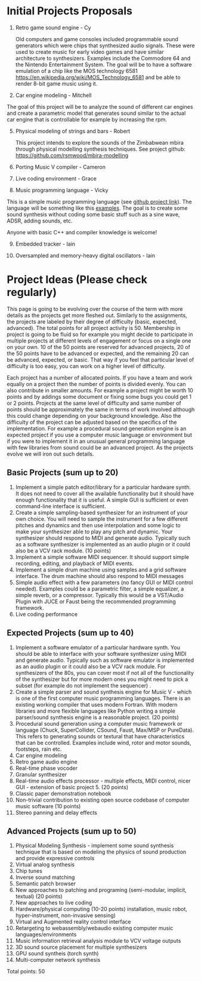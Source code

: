 
# Initial Projects Proposals 


1. Retro game sound engine - Cy 

   Old computers and game consoles included programmable sound generators which were chips that synthesized audio signals. These were used to create music for early video games and have similar architecture to synthesizers. Examples include the Commodore 64 and the Nintendo Entertainment System. The goal will be to have a software emulation of a chip like the MOS technology 6581 https://en.wikipedia.org/wiki/MOS_Technology_6581 and be able to render 8-bit game music using it. 

3. Car engine modeling - Mitchell 

The goal of this project will be to analyze the sound of different car engines and create a parametric model that generates sound similar to the actual car engine that is controllable for example by increasing the rpm. 



5. Physical modeling of strings and bars - Robert 

   This project intends to explore the sounds of the Zimbabwean mbira through physical modelling synthesis techniques.
   See project github: https://github.com/rsmwood/mbira-modelling


6. Porting Music V compiler - Cameron 


7. Live coding environment - Grace 




8. Music programming language - Vicky 

This is a simple music programming language (see [github project link](https://github.com/iamvickynguyen/Synthtax)). The language will be something like this [examples](https://github.com/iamvickynguyen/Synthtax/tree/antlr/test). The goal is to create some sound synthesis without coding some basic stuff such as a sine wave, ADSR, adding sounds, etc.

Anyone with basic C++ and compiler knowledge is welcome!



9. Embedded tracker - Iain 


10. Oversampled and memory-heavy digital oscillators - Iain 




# Project Ideas (Please check regularly) 

This page is going to be evolving over the course of the term with more details as the projects get more fleshed out. Similarly to the assignments, the projects 
are labeled by their degree of difficulty (basic, expected, advanced). The total points for all project activity is 50. Membership in project is going to be fluid 
so for example you might decide to participate in multiple projects at different levels of engagement or focus on a single one on your own. 10 of the 50 
points are reserved for advanced projects, 20 of the 50 points have to be advanced or expected, and the remaining 20 can be advanced, expected, or basic. 
That way if you feel that particular level of difficulty is too easy, you can work on a higher level of difficulty. 

Each project has a number of allocated points. If you have a team and work equally on a project then the number of points is divided evenly. 
You can also contribute in smaller amounts. For example a project might be worth 10 points and by addings some document or fixing some bugs 
you could get 1 or 2 points. Projects at the same level of difficulty and same number of points should be approximately the same in terms of work involved although this could change depending on your background knowledge. Also the difficulty of the project can be adjusted based on the specifics of the implementation. For example a procedural sound generation engine is an expected project if you use a computer music language or environment but if you were to implement it in an unusual general programming language with few libraries from sound could be an advanced project. As the projects evolve we will iron out such details. 


## Basic Projects (sum up to 20) 

1. Implement a simple patch editor/library for a particular hardware synth. It does not need to cover all the available functionality but it should have enough functionality that it is useful. A simple GUI is sufficient or even command-line interface is sufficient. 
2. Create a simple sampling-based synthesizer for an instrument of your own choice. You will need to sample the instrument for a few different pitches and dynamics and then use interpolation and some logic to make your synthesizer able to play any pitch and dynamic. Your synthesizer should respond to MIDI and generate audio. Typically such as a software synthesizer is implemented as an audio plugin or it could also be a VCV rack module. (10 points) 
3. Implement a simple software MIDI sequencer. It should support simple recording, editing, and playback of MIDI events.  
4. Implement a simple drum machine using samples and a grid software interface. The drum machine should also respond to MIDI messages  
5. Simple audio effect with a few parameters (no fancy GUI or MIDI control needed). Examples could be a parametric filter, a simple equalizer, a simple reverb, or a compressor. Typically this would be a VST/Audio Plugin with JUCE or Faust being the recommended programming framework. 
6. Live coding performance 

## Expected Projects (sum up to 40) 

1. Implement a software emulator of a particular hardware synth. You should be able to interface with your software synthesizer using MIDI and generate audio. Typically such as software emulator is implemented as an audio plugin or it could also be a VCV rack module. For synthesizers of the 80s, you can cover most if not all of the functionality of the synthesizer but for more modern ones you might need to pick a subset (for example do not implement the sequencer) .  
2. Create a simple parser and sound synthesis engine for Music V - which is one of the first computer music programming languages. There is an existing working compiler that uses modern Fortran. With modern libraries and more flexible languages like Python writing a simple parser/sound synthesis engine is a reasonable project. (20 points) 
3. Procedural sound generation using a computer music framework or language (Chuck, SuperCollider, CSound, Faust, Max/MSP or PureData). This refers to generating sounds or textural that have characteristics that can be controlled. Examples include wind, rotor and motor sounds, footsteps, rain etc. 
4. Car engine modeling
6. Retro game audio engine 
7. Real-time phase vocoder  
8. Granular synthesizer 
9. Real-time audio effects processor - multiple effects, MIDI control, nicer GUI - extension of basic project 5. (20 points) 
10. Classic paper demonstration notebook  
11. Non-trivial contribution to existing open source codebase of computer music software (10 points) 
12. Stereo panning and delay effects 


## Advanced Projects (sum up to 50) 


1. Physical Modeling Synthesis - implement some sound synthesis technique that is based on modeling the physics of sound production and provide expressive controls 
2. Virtual analog synthesis 
3. Chip tunes 
4. Inverse sound matching   
5. Semantic patch browser  
6. New approaches to patching and programing (semi-modular, implicit, textual) (20 points)
7. New approaches to live coding 
8. Hardware/physical computing (10-20 points) installation, music robot, hyper-instrument, non-invasive sensing) 
10. Virtual and Augmented reality control interface 
11. Retargeting to webassembly/webaudio existing computer music languages/environments 
12. Music information retrieval analysis module to VCV voltage outputs 
13. 3D sound source placement for multiple synthesizers  
14. GPU sound syntheis (torch synth) 
15. Multi-computer network synthesis 

Total points: 50 

